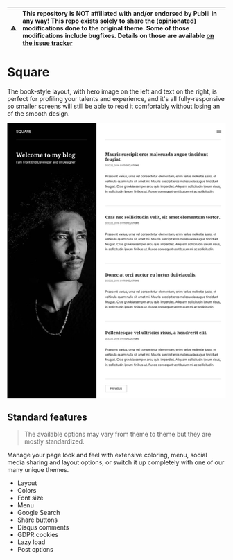 | ⚠️ | This repository is NOT affiliated with and/or endorsed by Publii in any way! This repo exists solely to share the (opinionated) modifications done to the original theme. Some of those modifications include bugfixes. Details on those are available [on the issue tracker](https://github.com/bvdbasch/square-publii-theme/issues)|
|:-:|:-|

# Square
The book-style layout, with hero image on the left and text on the right, is perfect for profiling your talents and experience, and it's all fully-responsive so smaller screens will still be able to read it comfortably without losing an of the smooth design.

![Preview of Square publi theme](preview.jpg)

## Standard features
> The available options may vary from theme to theme but they are mostly standardized.

Manage your page look and feel with extensive coloring, menu, social media sharing and layout options, or switch it up completely with one of our many unique themes.

+ Layout
+ Colors
+ Font size
+ Menu
+ Google Search
+ Share buttons
+ Disqus comments
+ GDPR cookies
+ Lazy load
+ Post options
